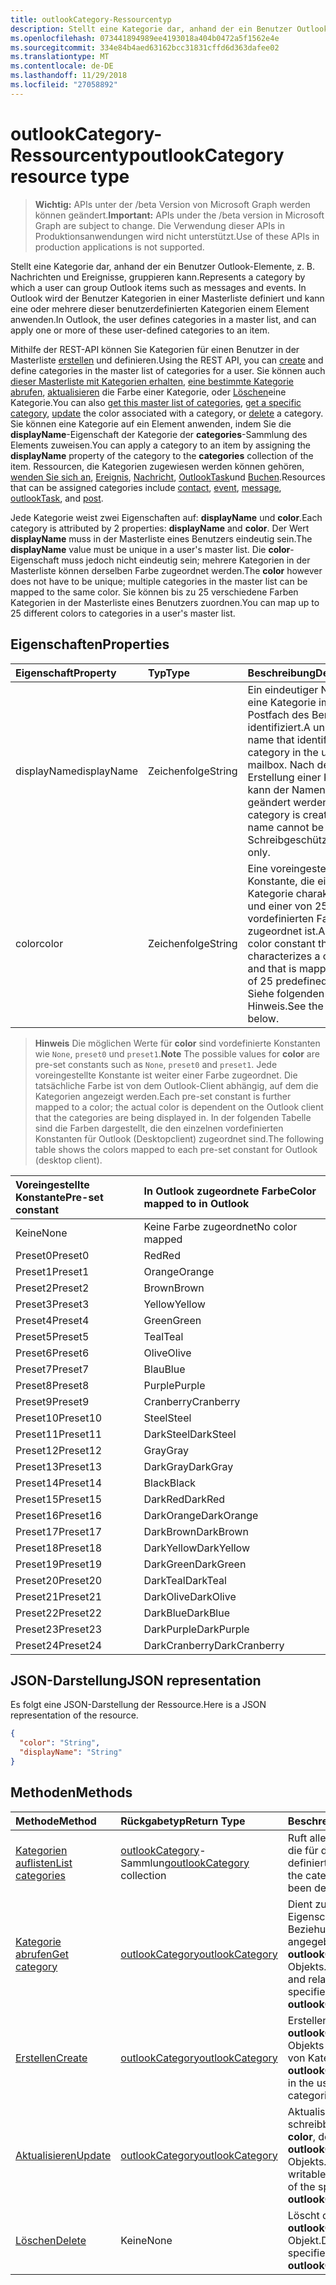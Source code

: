```yaml
---
title: outlookCategory-Ressourcentyp
description: Stellt eine Kategorie dar, anhand der ein Benutzer Outlook-Elemente, z. B. Nachrichten und Ereignisse, gruppieren kann. In Outlook der Benutzer Kategorien in einer Masterliste definiert und kann eine oder mehrere der folgenden benutzerdefinierten anwenden
ms.openlocfilehash: 073441894989ee4193018a404b0472a5f1562e4e
ms.sourcegitcommit: 334e84b4aed63162bcc31831cffd6d363dafee02
ms.translationtype: MT
ms.contentlocale: de-DE
ms.lasthandoff: 11/29/2018
ms.locfileid: "27058892"
---
```

# <a name="outlookcategory-resource-type"></a><span data-ttu-id="c75d4-104">outlookCategory-Ressourcentyp</span><span class="sxs-lookup"><span data-stu-id="c75d4-104">outlookCategory resource type</span></span>

> <span data-ttu-id="c75d4-105">**Wichtig:** APIs unter der /beta Version von Microsoft Graph werden können geändert.</span><span class="sxs-lookup"><span data-stu-id="c75d4-105">**Important:** APIs under the /beta version in Microsoft Graph are subject to change.</span></span> <span data-ttu-id="c75d4-106">Die Verwendung dieser APIs in Produktionsanwendungen wird nicht unterstützt.</span><span class="sxs-lookup"><span data-stu-id="c75d4-106">Use of these APIs in production applications is not supported.</span></span>

<span data-ttu-id="c75d4-107">Stellt eine Kategorie dar, anhand der ein Benutzer Outlook-Elemente, z. B. Nachrichten und Ereignisse, gruppieren kann.</span><span class="sxs-lookup"><span data-stu-id="c75d4-107">Represents a category by which a user can group Outlook items such as messages and events.</span></span> <span data-ttu-id="c75d4-108">In Outlook wird der Benutzer Kategorien in einer Masterliste definiert und kann eine oder mehrere dieser benutzerdefinierten Kategorien einem Element anwenden.</span><span class="sxs-lookup"><span data-stu-id="c75d4-108">In Outlook, the user defines categories in a master list, and can apply one or more of these user-defined categories to an item.</span></span> 

<span data-ttu-id="c75d4-109">Mithilfe der REST-API können Sie Kategorien für einen Benutzer in der Masterliste [erstellen](../api/outlookuser-post-mastercategories.md) und definieren.</span><span class="sxs-lookup"><span data-stu-id="c75d4-109">Using the REST API, you can [create](../api/outlookuser-post-mastercategories.md) and define categories in the master list of categories for a user.</span></span> <span data-ttu-id="c75d4-110">Sie können auch [dieser Masterliste mit Kategorien erhalten](../api/outlookuser-list-mastercategories.md), [eine bestimmte Kategorie abrufen](../api/outlookcategory-get.md), [aktualisieren](../api/outlookcategory-update.md) die Farbe einer Kategorie, oder [Löschen](../api/outlookcategory-delete.md)eine Kategorie.</span><span class="sxs-lookup"><span data-stu-id="c75d4-110">You can also [get this master list of categories](../api/outlookuser-list-mastercategories.md), [get a specific category](../api/outlookcategory-get.md), [update](../api/outlookcategory-update.md) the color associated with a category, or [delete](../api/outlookcategory-delete.md) a category.</span></span> <span data-ttu-id="c75d4-111">Sie können eine Kategorie auf ein Element anwenden, indem Sie die **displayName**-Eigenschaft der Kategorie der **categories**-Sammlung des Elements zuweisen.</span><span class="sxs-lookup"><span data-stu-id="c75d4-111">You can apply a category to an item by assigning the **displayName** property of the category to the **categories** collection of the item.</span></span>
<span data-ttu-id="c75d4-112">Ressourcen, die Kategorien zugewiesen werden können gehören, [wenden Sie sich an](contact.md), [Ereignis](event.md), [Nachricht](message.md), [OutlookTask](outlooktask.md)und [Buchen](post.md).</span><span class="sxs-lookup"><span data-stu-id="c75d4-112">Resources that can be assigned categories include [contact](contact.md), [event](event.md), [message](message.md), [outlookTask](outlooktask.md), and [post](post.md).</span></span>   

<span data-ttu-id="c75d4-113">Jede Kategorie weist zwei Eigenschaften auf: **displayName** und **color**.</span><span class="sxs-lookup"><span data-stu-id="c75d4-113">Each category is attributed by 2 properties: **displayName** and **color**.</span></span> <span data-ttu-id="c75d4-114">Der Wert **displayName** muss in der Masterliste eines Benutzers eindeutig sein.</span><span class="sxs-lookup"><span data-stu-id="c75d4-114">The **displayName** value must be unique in a user's master list.</span></span> <span data-ttu-id="c75d4-115">Die **color**-Eigenschaft muss jedoch nicht eindeutig sein; mehrere Kategorien in der Masterliste können derselben Farbe zugeordnet werden.</span><span class="sxs-lookup"><span data-stu-id="c75d4-115">The **color** however does not have to be unique; multiple categories in the master list can be mapped to the same color.</span></span> <span data-ttu-id="c75d4-116">Sie können bis zu 25 verschiedene Farben Kategorien in der Masterliste eines Benutzers zuordnen.</span><span class="sxs-lookup"><span data-stu-id="c75d4-116">You can map up to 25 different colors to categories in a user's master list.</span></span>

## <a name="properties"></a><span data-ttu-id="c75d4-117">Eigenschaften</span><span class="sxs-lookup"><span data-stu-id="c75d4-117">Properties</span></span>
| <span data-ttu-id="c75d4-118">Eigenschaft</span><span class="sxs-lookup"><span data-stu-id="c75d4-118">Property</span></span>     | <span data-ttu-id="c75d4-119">Typ</span><span class="sxs-lookup"><span data-stu-id="c75d4-119">Type</span></span>   |<span data-ttu-id="c75d4-120">Beschreibung</span><span class="sxs-lookup"><span data-stu-id="c75d4-120">Description</span></span>|
|:---------------|:--------|:----------|
|<span data-ttu-id="c75d4-121">displayName</span><span class="sxs-lookup"><span data-stu-id="c75d4-121">displayName</span></span>|<span data-ttu-id="c75d4-122">Zeichenfolge</span><span class="sxs-lookup"><span data-stu-id="c75d4-122">String</span></span>|<span data-ttu-id="c75d4-123">Ein eindeutiger Name, der eine Kategorie im Postfach des Benutzers identifiziert.</span><span class="sxs-lookup"><span data-stu-id="c75d4-123">A unique name that identifies a category in the user's mailbox.</span></span> <span data-ttu-id="c75d4-124">Nach der Erstellung einer Kategorie kann der Namen nicht geändert werden.</span><span class="sxs-lookup"><span data-stu-id="c75d4-124">After a category is created, the name cannot be changed.</span></span> <span data-ttu-id="c75d4-125">Schreibgeschützt.</span><span class="sxs-lookup"><span data-stu-id="c75d4-125">Read-only.</span></span>|
|<span data-ttu-id="c75d4-126">color</span><span class="sxs-lookup"><span data-stu-id="c75d4-126">color</span></span>|<span data-ttu-id="c75d4-127">Zeichenfolge</span><span class="sxs-lookup"><span data-stu-id="c75d4-127">String</span></span>|<span data-ttu-id="c75d4-128">Eine voreingestellte Konstante, die eine Kategorie charakterisiert und einer von 25 vordefinierten Farben zugeordnet ist.</span><span class="sxs-lookup"><span data-stu-id="c75d4-128">A pre-set color constant that characterizes a category, and that is mapped to one of 25 predefined colors.</span></span> <span data-ttu-id="c75d4-129">Siehe folgenden Hinweis.</span><span class="sxs-lookup"><span data-stu-id="c75d4-129">See the note below.</span></span> |

> <span data-ttu-id="c75d4-130">**Hinweis** Die möglichen Werte für **color** sind vordefinierte Konstanten wie `None`, `preset0` und `preset1`.</span><span class="sxs-lookup"><span data-stu-id="c75d4-130">**Note** The possible values for **color** are pre-set constants such as `None`, `preset0` and `preset1`.</span></span> <span data-ttu-id="c75d4-131">Jede voreingestellte Konstante ist weiter einer Farbe zugeordnet. Die tatsächliche Farbe ist von dem Outlook-Client abhängig, auf dem die Kategorien angezeigt werden.</span><span class="sxs-lookup"><span data-stu-id="c75d4-131">Each pre-set constant is further mapped to a color; the actual color is dependent on the Outlook client that the categories are being displayed in.</span></span> <span data-ttu-id="c75d4-132">In der folgenden Tabelle sind die Farben dargestellt, die den einzelnen vordefinierten Konstanten für Outlook (Desktopclient) zugeordnet sind.</span><span class="sxs-lookup"><span data-stu-id="c75d4-132">The following table shows the colors mapped to each pre-set constant for Outlook (desktop client).</span></span> 


| <span data-ttu-id="c75d4-133">Voreingestellte Konstante</span><span class="sxs-lookup"><span data-stu-id="c75d4-133">Pre-set constant</span></span>  | <span data-ttu-id="c75d4-134">In Outlook zugeordnete Farbe</span><span class="sxs-lookup"><span data-stu-id="c75d4-134">Color mapped to in Outlook</span></span> |
|:---------------|:--------|
| <span data-ttu-id="c75d4-135">Keine</span><span class="sxs-lookup"><span data-stu-id="c75d4-135">None</span></span> | <span data-ttu-id="c75d4-136">Keine Farbe zugeordnet</span><span class="sxs-lookup"><span data-stu-id="c75d4-136">No color mapped</span></span> |
| <span data-ttu-id="c75d4-137">Preset0</span><span class="sxs-lookup"><span data-stu-id="c75d4-137">Preset0</span></span> | <span data-ttu-id="c75d4-138">Red</span><span class="sxs-lookup"><span data-stu-id="c75d4-138">Red</span></span> |
| <span data-ttu-id="c75d4-139">Preset1</span><span class="sxs-lookup"><span data-stu-id="c75d4-139">Preset1</span></span> | <span data-ttu-id="c75d4-140">Orange</span><span class="sxs-lookup"><span data-stu-id="c75d4-140">Orange</span></span> |
| <span data-ttu-id="c75d4-141">Preset2</span><span class="sxs-lookup"><span data-stu-id="c75d4-141">Preset2</span></span> | <span data-ttu-id="c75d4-142">Brown</span><span class="sxs-lookup"><span data-stu-id="c75d4-142">Brown</span></span> |
| <span data-ttu-id="c75d4-143">Preset3</span><span class="sxs-lookup"><span data-stu-id="c75d4-143">Preset3</span></span> | <span data-ttu-id="c75d4-144">Yellow</span><span class="sxs-lookup"><span data-stu-id="c75d4-144">Yellow</span></span> |
| <span data-ttu-id="c75d4-145">Preset4</span><span class="sxs-lookup"><span data-stu-id="c75d4-145">Preset4</span></span> | <span data-ttu-id="c75d4-146">Green</span><span class="sxs-lookup"><span data-stu-id="c75d4-146">Green</span></span> |
| <span data-ttu-id="c75d4-147">Preset5</span><span class="sxs-lookup"><span data-stu-id="c75d4-147">Preset5</span></span> | <span data-ttu-id="c75d4-148">Teal</span><span class="sxs-lookup"><span data-stu-id="c75d4-148">Teal</span></span> |
| <span data-ttu-id="c75d4-149">Preset6</span><span class="sxs-lookup"><span data-stu-id="c75d4-149">Preset6</span></span> | <span data-ttu-id="c75d4-150">Olive</span><span class="sxs-lookup"><span data-stu-id="c75d4-150">Olive</span></span> |
| <span data-ttu-id="c75d4-151">Preset7</span><span class="sxs-lookup"><span data-stu-id="c75d4-151">Preset7</span></span> | <span data-ttu-id="c75d4-152">Blau</span><span class="sxs-lookup"><span data-stu-id="c75d4-152">Blue</span></span> |
| <span data-ttu-id="c75d4-153">Preset8</span><span class="sxs-lookup"><span data-stu-id="c75d4-153">Preset8</span></span> | <span data-ttu-id="c75d4-154">Purple</span><span class="sxs-lookup"><span data-stu-id="c75d4-154">Purple</span></span> |
| <span data-ttu-id="c75d4-155">Preset9</span><span class="sxs-lookup"><span data-stu-id="c75d4-155">Preset9</span></span> | <span data-ttu-id="c75d4-156">Cranberry</span><span class="sxs-lookup"><span data-stu-id="c75d4-156">Cranberry</span></span> |
| <span data-ttu-id="c75d4-157">Preset10</span><span class="sxs-lookup"><span data-stu-id="c75d4-157">Preset10</span></span> | <span data-ttu-id="c75d4-158">Steel</span><span class="sxs-lookup"><span data-stu-id="c75d4-158">Steel</span></span> |
| <span data-ttu-id="c75d4-159">Preset11</span><span class="sxs-lookup"><span data-stu-id="c75d4-159">Preset11</span></span> | <span data-ttu-id="c75d4-160">DarkSteel</span><span class="sxs-lookup"><span data-stu-id="c75d4-160">DarkSteel</span></span> |
| <span data-ttu-id="c75d4-161">Preset12</span><span class="sxs-lookup"><span data-stu-id="c75d4-161">Preset12</span></span> | <span data-ttu-id="c75d4-162">Gray</span><span class="sxs-lookup"><span data-stu-id="c75d4-162">Gray</span></span> |
| <span data-ttu-id="c75d4-163">Preset13</span><span class="sxs-lookup"><span data-stu-id="c75d4-163">Preset13</span></span> | <span data-ttu-id="c75d4-164">DarkGray</span><span class="sxs-lookup"><span data-stu-id="c75d4-164">DarkGray</span></span> |
| <span data-ttu-id="c75d4-165">Preset14</span><span class="sxs-lookup"><span data-stu-id="c75d4-165">Preset14</span></span> | <span data-ttu-id="c75d4-166">Black</span><span class="sxs-lookup"><span data-stu-id="c75d4-166">Black</span></span> |
| <span data-ttu-id="c75d4-167">Preset15</span><span class="sxs-lookup"><span data-stu-id="c75d4-167">Preset15</span></span> | <span data-ttu-id="c75d4-168">DarkRed</span><span class="sxs-lookup"><span data-stu-id="c75d4-168">DarkRed</span></span> |
| <span data-ttu-id="c75d4-169">Preset16</span><span class="sxs-lookup"><span data-stu-id="c75d4-169">Preset16</span></span> | <span data-ttu-id="c75d4-170">DarkOrange</span><span class="sxs-lookup"><span data-stu-id="c75d4-170">DarkOrange</span></span> |
| <span data-ttu-id="c75d4-171">Preset17</span><span class="sxs-lookup"><span data-stu-id="c75d4-171">Preset17</span></span> | <span data-ttu-id="c75d4-172">DarkBrown</span><span class="sxs-lookup"><span data-stu-id="c75d4-172">DarkBrown</span></span> |
| <span data-ttu-id="c75d4-173">Preset18</span><span class="sxs-lookup"><span data-stu-id="c75d4-173">Preset18</span></span> | <span data-ttu-id="c75d4-174">DarkYellow</span><span class="sxs-lookup"><span data-stu-id="c75d4-174">DarkYellow</span></span> |
| <span data-ttu-id="c75d4-175">Preset19</span><span class="sxs-lookup"><span data-stu-id="c75d4-175">Preset19</span></span> | <span data-ttu-id="c75d4-176">DarkGreen</span><span class="sxs-lookup"><span data-stu-id="c75d4-176">DarkGreen</span></span> |
| <span data-ttu-id="c75d4-177">Preset20</span><span class="sxs-lookup"><span data-stu-id="c75d4-177">Preset20</span></span> | <span data-ttu-id="c75d4-178">DarkTeal</span><span class="sxs-lookup"><span data-stu-id="c75d4-178">DarkTeal</span></span> |
| <span data-ttu-id="c75d4-179">Preset21</span><span class="sxs-lookup"><span data-stu-id="c75d4-179">Preset21</span></span> | <span data-ttu-id="c75d4-180">DarkOlive</span><span class="sxs-lookup"><span data-stu-id="c75d4-180">DarkOlive</span></span> |
| <span data-ttu-id="c75d4-181">Preset22</span><span class="sxs-lookup"><span data-stu-id="c75d4-181">Preset22</span></span> | <span data-ttu-id="c75d4-182">DarkBlue</span><span class="sxs-lookup"><span data-stu-id="c75d4-182">DarkBlue</span></span> |
| <span data-ttu-id="c75d4-183">Preset23</span><span class="sxs-lookup"><span data-stu-id="c75d4-183">Preset23</span></span> | <span data-ttu-id="c75d4-184">DarkPurple</span><span class="sxs-lookup"><span data-stu-id="c75d4-184">DarkPurple</span></span> |
| <span data-ttu-id="c75d4-185">Preset24</span><span class="sxs-lookup"><span data-stu-id="c75d4-185">Preset24</span></span> | <span data-ttu-id="c75d4-186">DarkCranberry</span><span class="sxs-lookup"><span data-stu-id="c75d4-186">DarkCranberry</span></span> |

## <a name="json-representation"></a><span data-ttu-id="c75d4-187">JSON-Darstellung</span><span class="sxs-lookup"><span data-stu-id="c75d4-187">JSON representation</span></span>
<span data-ttu-id="c75d4-188">Es folgt eine JSON-Darstellung der Ressource.</span><span class="sxs-lookup"><span data-stu-id="c75d4-188">Here is a JSON representation of the resource.</span></span>

<!-- {
  "blockType": "resource",
  "optionalProperties": [

  ],
  "@odata.type": "microsoft.graph.outlookCategory"
}-->

```json
{
  "color": "String",
  "displayName": "String"
}

```

## <a name="methods"></a><span data-ttu-id="c75d4-189">Methoden</span><span class="sxs-lookup"><span data-stu-id="c75d4-189">Methods</span></span>
| <span data-ttu-id="c75d4-190">Methode</span><span class="sxs-lookup"><span data-stu-id="c75d4-190">Method</span></span>           | <span data-ttu-id="c75d4-191">Rückgabetyp</span><span class="sxs-lookup"><span data-stu-id="c75d4-191">Return Type</span></span>    |<span data-ttu-id="c75d4-192">Beschreibung</span><span class="sxs-lookup"><span data-stu-id="c75d4-192">Description</span></span>|
|:---------------|:--------|:----------|
|[<span data-ttu-id="c75d4-193">Kategorien auflisten</span><span class="sxs-lookup"><span data-stu-id="c75d4-193">List categories</span></span>](../api/outlookuser-list-mastercategories.md) | <span data-ttu-id="c75d4-194">[outlookCategory](../resources/outlookcategory.md)-Sammlung</span><span class="sxs-lookup"><span data-stu-id="c75d4-194">[outlookCategory](../resources/outlookcategory.md) collection</span></span> |<span data-ttu-id="c75d4-195">Ruft alle Kategorien ab, die für den Benutzer definiert wurden.</span><span class="sxs-lookup"><span data-stu-id="c75d4-195">Get all the categories that have been defined for the user.</span></span>|
|[<span data-ttu-id="c75d4-196">Kategorie abrufen</span><span class="sxs-lookup"><span data-stu-id="c75d4-196">Get category</span></span>](../api/outlookcategory-get.md) | [<span data-ttu-id="c75d4-197">outlookCategory</span><span class="sxs-lookup"><span data-stu-id="c75d4-197">outlookCategory</span></span>](../resources/outlookcategory.md) |<span data-ttu-id="c75d4-198">Dient zum Abrufen der Eigenschaften und Beziehungen des angegebenen **outlookCategory**-Objekts.</span><span class="sxs-lookup"><span data-stu-id="c75d4-198">Get the properties and relationships of the specified **outlookCategory** object.</span></span>|
|[<span data-ttu-id="c75d4-199">Erstellen</span><span class="sxs-lookup"><span data-stu-id="c75d4-199">Create</span></span>](../api/outlookuser-post-mastercategories.md) | [<span data-ttu-id="c75d4-200">outlookCategory</span><span class="sxs-lookup"><span data-stu-id="c75d4-200">outlookCategory</span></span>](../resources/outlookcategory.md) |<span data-ttu-id="c75d4-201">Erstellen eines **outlookCategory**-Objekts in der Masterliste von Kategorien.</span><span class="sxs-lookup"><span data-stu-id="c75d4-201">Create an **outlookCategory** object in the user's master list of categories.</span></span>|
|[<span data-ttu-id="c75d4-202">Aktualisieren</span><span class="sxs-lookup"><span data-stu-id="c75d4-202">Update</span></span>](../api/outlookcategory-update.md) | [<span data-ttu-id="c75d4-203">outlookCategory</span><span class="sxs-lookup"><span data-stu-id="c75d4-203">outlookCategory</span></span>](../resources/outlookcategory.md) |<span data-ttu-id="c75d4-204">Aktualisieren Sie die schreibbare Eigenschaft, **color**, des angegebenen **outlookCategory**-Objekts.</span><span class="sxs-lookup"><span data-stu-id="c75d4-204">Update the writable property, **color**, of the specified **outlookCategory** object.</span></span> |
|[<span data-ttu-id="c75d4-205">Löschen</span><span class="sxs-lookup"><span data-stu-id="c75d4-205">Delete</span></span>](../api/outlookcategory-delete.md) | <span data-ttu-id="c75d4-206">Keine</span><span class="sxs-lookup"><span data-stu-id="c75d4-206">None</span></span> |<span data-ttu-id="c75d4-207">Löscht das angegebene **outlookCategory**-Objekt.</span><span class="sxs-lookup"><span data-stu-id="c75d4-207">Delete the specified **outlookCategory** object.</span></span> |


<!-- uuid: 8fcb5dbc-d5aa-4681-8e31-b001d5168d79
2015-10-25 14:57:30 UTC -->
<!-- {
  "type": "#page.annotation",
  "description": "outlookCategory resource",
  "keywords": "",
  "section": "documentation",
  "suppressions": [
      "Warning: /api-reference/beta/resources/outlookcategory.md:
      Failed to parse any rows out of table with headers: |Pre-set constant|Color mapped to in Outlook|"
  ],
  "tocPath": ""
}-->
 